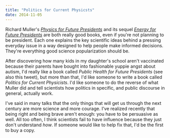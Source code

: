 ```yaml
---
title: "Politics for Current Physicsts"
date: 2014-11-05
---
```

<p>
  Richard Muller's
  <a href="http://www.amazon.com/Physics-Future-Presidents-Science-Headlines/dp/0393337111/"><em>Physics for Future Presidents</em></a>
  and its sequel
  <a href="http://www.amazon.com/Energy-Future-Presidents-Science-Headlines/dp/0393345106/"><em>Energy for Future Presidents</em></a>
  are both really good books,
  even if you're not planning to be president.
  Each one explains the key scientific ideas behind a pressing everyday issue
  in a way designed to help people make informed decisions.
  They're everything good science popularization should be.
</p>
<p>
  After discovering how many kids in my daughter's school aren't vaccinated
  because their parents have bought into fashionable yuppie angst about autism,
  I'd really like a book called <em>Public Health for Future Presidents</em>
  (see also this tweet),
  but more than that,
  I'd like someone to write a book called <em>Politics for Current Physicists</em>.
  I'd like someone to do the reverse of what Muller did
  and tell scientists how politics in specific,
  and public discourse in general,
  actually work.
</p>
<p>
  I've said in many talks that
  the only things that will get us through the next century are more science and more courage.
  I've realized recently that being right and being brave aren't enough:
  you have to be persuasive as well.
  All too often,
  I think scientists fail to have influence because they just don't understand <em>how</em>.
  If someone would like to help fix that,
  I'd be the first to buy a copy.
</p>
